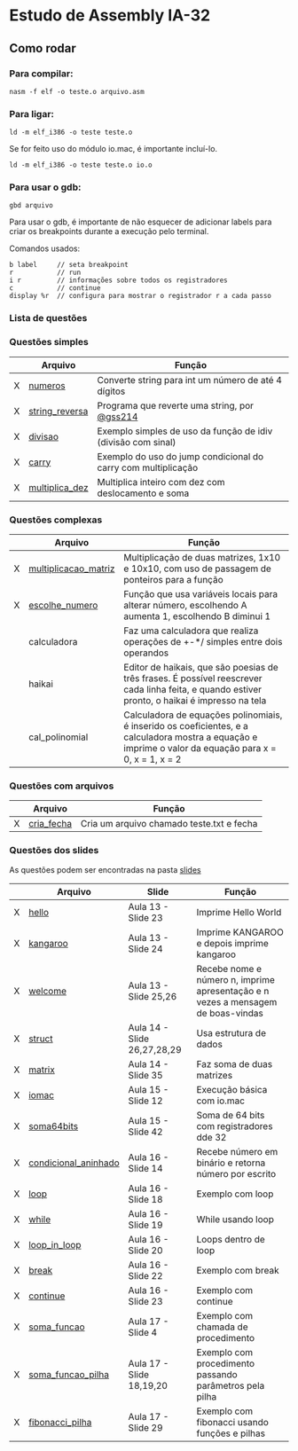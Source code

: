 # Estudo de Assembly IA-32

## Como rodar

### Para compilar:

```console
nasm -f elf -o teste.o arquivo.asm
```

### Para ligar:

```console
ld -m elf_i386 -o teste teste.o
```

Se for feito uso do módulo io.mac, é importante incluí-lo.

```console
ld -m elf_i386 -o teste teste.o io.o
```

### Para usar o  gdb:

```console
gbd arquivo
```

Para usar o gdb, é importante de não esquecer de  adicionar labels para criar os breakpoints durante a execução pelo terminal.

Comandos usados:
```
b label     // seta breakpoint
r           // run
i r         // informações sobre todos os registradores
c           // continue
display %r  // configura para mostrar o registrador r a cada passo
```

### Lista de questões
### Questões simples

|   |Arquivo    |Função |
|-  |-          |-      |
|X  |[numeros](./simples/numeros.asm)|Converte string para int um número de até 4 dígitos|
|X  |[string_reversa](./simples/string_reversa.asm)|Programa que reverte uma string, por [@gss214](https://github.com/gss214)|
|X  |[divisao](./simples/divisao.asm)|Exemplo simples de uso da função de idiv (divisão com sinal)|
|X  |[carry](./simples/carry.asm)|Exemplo do uso do jump condicional do carry com multiplicação|
|X  |[multiplica_dez](./simples/multiplica_dez.asm)|Multiplica inteiro com dez com deslocamento e soma|

### Questões complexas
|   |Arquivo    |Função |
|-  |-          |-      |
|X  |[multiplicacao_matriz](./complexas/multiplicacao_matriz.asm)|Multiplicação de duas matrizes, 1x10 e 10x10, com uso de passagem de ponteiros para a função|
|X  |[escolhe_numero](./complexas/escolhe_numero.asm)|Função que usa variáveis locais para alterar número, escolhendo A aumenta 1, escolhendo B diminui 1|
|   |calculadora|Faz uma calculadora que realiza operações de +-*/ simples entre dois operandos|
|   |haikai|Editor de haikais, que são poesias de três frases. É possível reescrever cada linha feita, e quando estiver pronto, o haikai é impresso na tela|
|   |cal_polinomial|Calculadora de equações polinomiais, é inserido os coeficientes, e a calculadora mostra a equação e imprime o valor da equação para x = 0, x = 1, x = 2|

### Questões com arquivos
|   |Arquivo    |Função |
|-  |-          |-      |
|X  |[cria_fecha](./arquivos/cria_fecha.asm)|Cria um arquivo chamado teste.txt e fecha|

### Questões dos slides
As questões podem ser encontradas na pasta [slides](./slides/)

|   |Arquivo    |Slide  |Função |
|-  |-          |-      |-      |
|X  |[hello](./slides/hello.asm)|Aula 13 - Slide 23|Imprime Hello World|
|X  |[kangaroo](./slides/kangaroo.asm)|Aula 13 - Slide 24|Imprime KANGAROO e depois imprime kangaroo|
|X  |[welcome](./slides/welcome.asm)|Aula 13 - Slide 25,26|Recebe nome e número n, imprime apresentação e n vezes a mensagem de boas-vindas|
|X  |[struct](./slides/struct.asm)|Aula 14 - Slide 26,27,28,29|Usa estrutura de dados|
|X  |[matrix](./slides/matrix.asm)|Aula 14 - Slide 35|Faz soma de duas matrizes|
|X  |[iomac](./slides/iomac.asm)|Aula 15 - Slide 12|Execução básica com io.mac|
|X  |[soma64bits](./slides/soma64bits.asm)|Aula 15 - Slide 42|Soma de 64 bits com registradores dde 32|
|X  |[condicional_aninhado](./slides/condicional_aninhado.asm)|Aula 16 - Slide 14|Recebe número em binário e retorna número por escrito|
|X  |[loop](./slides/loop.asm)|Aula 16 - Slide 18|Exemplo com loop|
|X  |[while](./slides/while.asm)|Aula 16 - Slide 19|While usando loop|
|X  |[loop_in_loop](./slides/loop_in_loop.asm)|Aula 16 - Slide 20|Loops dentro de loop|
|X  |[break](./slides/break.asm)|Aula 16 - Slide 22|Exemplo com break|
|X  |[continue](./slides/continue.asm)|Aula 16 - Slide 23|Exemplo com continue|
|X  |[soma_funcao](./slides/soma_funcao.asm)|Aula 17 - Slide 4|Exemplo com chamada de procedimento|
|X  |[soma_funcao_pilha](./slides/soma_funcao_pilha.asm)|Aula 17 - Slide 18,19,20|Exemplo com procedimento passando parâmetros pela pilha|
|X  |[fibonacci_pilha](./slides/fibonacci_pilha.asm)|Aula 17 - Slide 29|Exemplo com fibonacci usando funções e pilhas|
